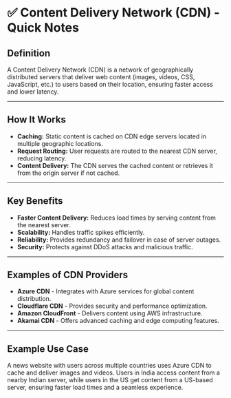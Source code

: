 # ✅ Content Delivery Network (CDN) - Quick Notes

## Definition
A Content Delivery Network (CDN) is a network of geographically distributed servers that deliver web content (images, videos, CSS, JavaScript, etc.) to users based on their location, ensuring faster access and lower latency.

---

## How It Works

- **Caching:** Static content is cached on CDN edge servers located in multiple geographic locations.
- **Request Routing:** User requests are routed to the nearest CDN server, reducing latency.
- **Content Delivery:** The CDN serves the cached content or retrieves it from the origin server if not cached.

---

## Key Benefits

- **Faster Content Delivery:** Reduces load times by serving content from the nearest server.
- **Scalability:** Handles traffic spikes efficiently.
- **Reliability:** Provides redundancy and failover in case of server outages.
- **Security:** Protects against DDoS attacks and malicious traffic.

---

## Examples of CDN Providers

- **Azure CDN** - Integrates with Azure services for global content distribution.
- **Cloudflare CDN** - Provides security and performance optimization.
- **Amazon CloudFront** - Delivers content using AWS infrastructure.
- **Akamai CDN** - Offers advanced caching and edge computing features.

---

## Example Use Case

A news website with users across multiple countries uses Azure CDN to cache and deliver images and videos. Users in India access content from a nearby Indian server, while users in the US get content from a US-based server, ensuring faster load times and a seamless experience.
